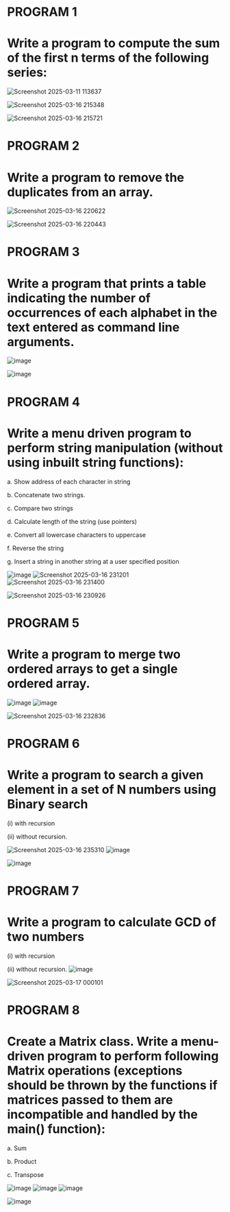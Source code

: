 # PROGRAM 1

# Write a program to compute the sum of the first n terms of the following series:
![Screenshot 2025-03-11 113637](https://github.com/user-attachments/assets/9fac2b74-64f5-4418-8db8-26e98a19a2ed)

![Screenshot 2025-03-16 215348](https://github.com/user-attachments/assets/2c065523-8ffc-46b4-b83f-3c70f287bb0d)

![Screenshot 2025-03-16 215721](https://github.com/user-attachments/assets/9f271782-e4f7-46ee-99c2-704d1b3cb069)

# PROGRAM 2

# Write a program to remove the duplicates from an array.

![Screenshot 2025-03-16 220622](https://github.com/user-attachments/assets/ea84dffb-bbd4-4e37-9ab5-d608fb48834e)

![Screenshot 2025-03-16 220443](https://github.com/user-attachments/assets/ecb6d152-67fb-4f38-820b-67378577424b)

# PROGRAM 3

#  Write a program that prints a table indicating the number of occurrences of each alphabet in the text entered as command line arguments.

![image](https://github.com/user-attachments/assets/2865a499-0c6b-4818-b858-54d22440f595)

![image](https://github.com/user-attachments/assets/f4a6b533-9182-4079-8eb8-7ff32164cd61)

# PROGRAM 4

# Write a menu driven program to perform string manipulation (without using inbuilt string functions):
 a. Show address of each character in string
 
 b. Concatenate two strings.
 
 c. Compare two strings
 
 d. Calculate length of the string (use pointers)
 
 e. Convert all lowercase characters to uppercase
 
 f. Reverse the string
 
 g. Insert a string in another string at a user specified position

![image](https://github.com/user-attachments/assets/f84c234b-beff-4a97-a6e2-ddc826e40a50)
![Screenshot 2025-03-16 231201](https://github.com/user-attachments/assets/1c38fce6-ccb4-4bf6-b066-d8a059b839a4)
![Screenshot 2025-03-16 231400](https://github.com/user-attachments/assets/7e738ae1-cd5e-44e6-97be-02f39fbb4a2b)

![Screenshot 2025-03-16 230926](https://github.com/user-attachments/assets/1ad4de54-77ba-4171-839e-9e9b8ac9cd97)

# PROGRAM 5
# Write a program to merge two ordered arrays to get a single ordered array.

![image](https://github.com/user-attachments/assets/1a9065c0-8df2-4ab3-800e-68b87e9dcf7c)
![image](https://github.com/user-attachments/assets/24e32272-a218-433a-8c32-afc3a00fb254)

![Screenshot 2025-03-16 232836](https://github.com/user-attachments/assets/e26d3fbe-bd7f-48ef-915a-35d990861cb5)

# PROGRAM 6
# Write a program to search a given element in a set of N numbers using Binary search
(i) with recursion 

(ii) without recursion.

![Screenshot 2025-03-16 235310](https://github.com/user-attachments/assets/2c300452-ec1b-463a-9ada-12b8acf05b56)
![image](https://github.com/user-attachments/assets/9dbfd872-0124-4b0c-87b8-a230c0aa0e50)

![image](https://github.com/user-attachments/assets/230c44ad-b111-42b7-bdb0-9911670f56c2)

# PROGRAM 7
# Write a program to calculate GCD of two numbers 
(i) with recursion

(ii) without recursion.
![image](https://github.com/user-attachments/assets/3273e458-1357-487b-a758-028de8416737)

![Screenshot 2025-03-17 000101](https://github.com/user-attachments/assets/1670aab5-8783-4fdf-935b-c84c006c2b59)

# PROGRAM 8
#  Create a Matrix class. Write a menu-driven program to perform following Matrix operations (exceptions should be thrown by the functions if matrices passed to them are incompatible and handled by the main() function):
a. Sum

b. Product

c. Transpose

![image](https://github.com/user-attachments/assets/ffc68fed-4ae0-4a1b-98da-28cd2b900cd1)
![image](https://github.com/user-attachments/assets/6176634c-5e41-421b-aaff-bc8065a99f13)
![image](https://github.com/user-attachments/assets/ac1def6b-6072-47f5-bdf2-90a7f9113451)

![image](https://github.com/user-attachments/assets/b37da835-a73b-4b4d-8177-a8f8e4245c12)


  


